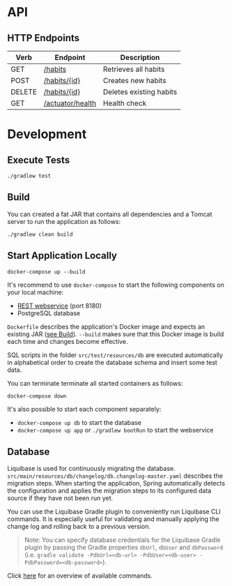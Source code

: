 # API

## HTTP Endpoints

| Verb   | Endpoint                                                  | Description             |
| ------ | --------------------------------------------------------- |------------------------ |
| GET    | [/habits](http://localhost:8180/habits)                   | Retrieves all habits    |
| POST   | [/habits/{id}](http://localhost:8180/habits/{id})         | Creates new habits      |
| DELETE | [/habits/{id}](http://localhost:8180/habits/{id})         | Deletes existing habits |
| GET    | [/actuator/health](http://localhost:8180/actuator/health) | Health check            |

# Development

## Execute Tests

```
./gradlew test
```

## Build

You can created a fat JAR that contains all dependencies and a Tomcat server to run the application as follows: 

```
./gradlew clean build
```

## Start Application Locally

```
docker-compose up --build
```

It's recommend to use `docker-compose` to start the following components on your local machine:
* [REST webservice](http://localhost:8180/actuator/health) (port 8180)
* PostgreSQL database

`Dockerfile` describes the application's Docker image and expects an existing JAR ([see Build](#build)).
`--build` makes sure that this Docker image is build each time and changes become effective.

SQL scripts in the folder `src/test/resources/db` are executed automatically in alphabetical order to create the database schema and insert some test data.

You can terminate terminate all started containers as follows:

```
docker-compose down
```

It's also possible to start each component separately:

* `docker-compose up db` to start the database
* `docker-compose up app` or `./gradlew bootRun` to start the webservice

## Database
Liquibase is used for continuously migrating the database. 
`src/main/resources/db/changelog/db.changelog-master.yaml` describes the migration steps. 
When starting the application, Spring automatically detects the configuration and applies the migration steps to 
its configured data source if they have not been run yet.

You can use the Liquibase Gradle plugin to conveniently run Liquibase CLI commands. It is especially useful for 
validating and manually applying the change log and rolling back to a previous version.

> Note: You can specify database credentials for the Liquibase Gradle plugin by passing the Gradle properties `dbUrl`, 
`dbUser` and `dbPassword` (i.e. `gradle validate -PdbUrl=<db-url> -PdbUser=<db-user> -PdbPassword=<db-password>`).

Click [here](https://www.liquibase.org/documentation/command_line.html) for an overview of available commands.